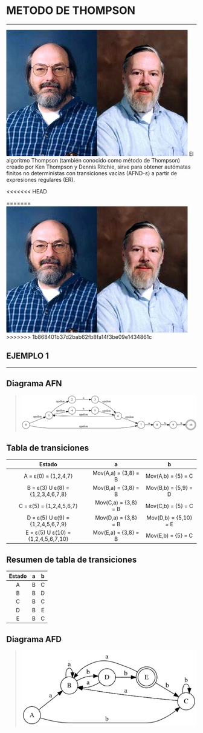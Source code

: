 # __METODO DE THOMPSON__
---
<div class="pull-right"><img src="imagenes/td.jpg"/>
El algoritmo Thompson (también conocido como método de Thompson) creado por Ken Thompson y Dennis Ritchie, sirve para obtener autómatas finitos no deterministas con transiciones vacías (AFND-ε) a partir de expresiones regulares (ER).

<<<<<<< HEAD
</div/>
=======
<div class="pull-right"><img src="imagenes/td.jpg"/></div/>
>>>>>>> 1b868401b37d2bab62fb8fa14f3be09e1434861c

## __EJEMPLO 1__
---
## __Diagrama AFN__
>![](imagenes/t1.svg)

## __Tabla de transiciones__
|              Estado                 |           a          |            b          |
|:-----------------------------------:|:--------------------:|:---------------------:|
| A = ε(0) = {1,2,4,7}                | Mov(A,a) = {3,8} = B | Mov(A,b) = {5} = C    |
| B = ε(3) U ε(8) = {1,2,3,4,6,7,8}   | Mov(B,a) = {3,8} = B | Mov(B,b) = {5,9} = D  |
| C = ε(5) = {1,2,4,5,6,7}            | Mov(C,a) = {3,8} = B | Mov(C,b) = {5} = C    |
| D = ε(5) U ε(9) = {1,2,4,5,6,7,9}   | Mov(D,a) = {3,8} = B | Mov(D,b) = {5,10} = E |
| E = ε(5) U ε(10) = {1,2,4,5,6,7,10} | Mov(E,a) = {3,8} = B | Mov(E,b) = {5} = C    |

## __Resumen de tabla de transiciones__
| Estado | a | b |
|:------:|:-:|:-:|
| A      | B | C |
| B      | B | D |
| C      | B | C |
| D      | B | E |
| E      | B | C |

## __Diagrama AFD__
>![](imagenes/afdt1.svg)
